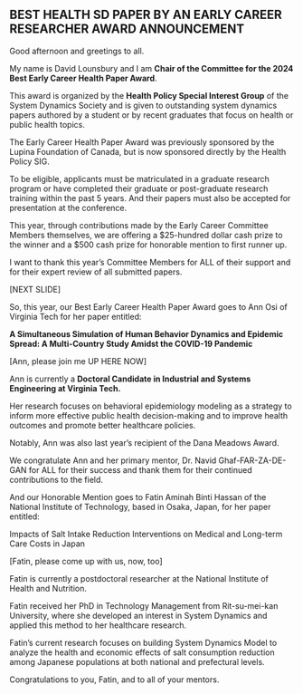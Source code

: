 ## BEST HEALTH SD PAPER BY AN EARLY CAREER RESEARCHER AWARD ANNOUNCEMENT

Good afternoon and greetings to all. 

My name is David Lounsbury and I am <b>Chair of the Committee for the 2024 Best Early Career Health Paper Award</b>. 

This award is organized by the <b>Health Policy Special Interest Group</b> of the System Dynamics Society and is given to outstanding system dynamics papers authored by a student or by recent graduates that focus on health or public health topics. 

The Early Career Health Paper Award was previously sponsored by the Lupina Foundation of Canada, but is now sponsored directly by the Health Policy SIG. 

To be eligible, applicants must be matriculated in a graduate research program or have completed their graduate or post-graduate research training within the past 5 years. 
And their papers must also be accepted for presentation at the conference. 

This year, through contributions made by the Early Career Committee Members themselves, we are offering a $25-hundred dollar cash prize to the winner and a $500 cash prize for honorable mention to first runner up. 

I want to thank this year’s Committee Members for ALL of their support and for their expert review of all submitted papers. 

[NEXT SLIDE]

So, this year, our Best Early Career Health Paper Award goes to Ann Osi of Virginia Tech for her paper entitled: 

<b>A Simultaneous Simulation of Human Behavior Dynamics and Epidemic Spread: A Multi-Country Study Amidst the COVID-19 Pandemic</b>

[Ann, please join me UP HERE NOW]

Ann is currently a <b>Doctoral Candidate in Industrial and Systems Engineering at Virginia Tech.</b>

Her research focuses on behavioral epidemiology modeling as a strategy to inform more effective public health decision-making and to improve health outcomes and promote better healthcare policies. 

Notably, Ann was also last year’s recipient of the Dana Meadows Award. 

We congratulate Ann and her primary mentor, Dr. Navid Ghaf-FAR-ZA-DE-GAN for ALL for their success and thank them for their continued contributions to the field.

And our Honorable Mention goes to Fatin Aminah Binti Hassan of the National Institute of Technology, based in Osaka, Japan, for her paper entitled:

Impacts of Salt Intake Reduction Interventions on Medical and Long-term Care Costs in Japan

[Fatin, please come up with us, now, too]

Fatin is currently a postdoctoral researcher at the National Institute of Health and Nutrition. 

Fatin received her PhD in Technology Management from Rit-su-mei-kan University, where she developed an interest in System Dynamics and applied this method to her healthcare research.

Fatin’s current research focuses on building System Dynamics Model to analyze the health and economic effects of salt consumption reduction among Japanese populations at both national and prefectural levels. 

Congratulations to you, Fatin, and to all of your mentors. 


